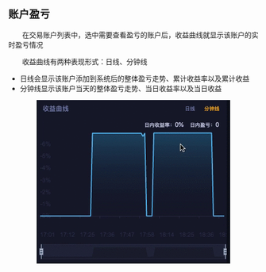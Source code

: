 ## 账户盈亏

&emsp;&emsp;在交易账户列表中，选中需要查看盈亏的账户后，收益曲线就显示该账户的实时盈亏情况

&emsp;&emsp;收益曲线有两种表现形式：日线、分钟线

- 日线会显示该账户添加到系统后的整体盈亏走势、累计收益率以及累计收益
- 分钟线显示该账户当天的整体盈亏走势、当日收益率以及当日收益

<div align=center><img src="/images/acc_PNL.gif">

